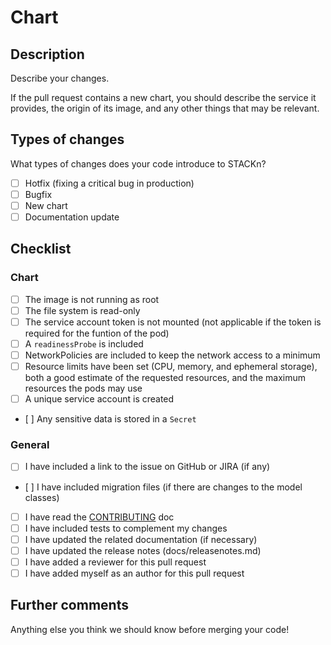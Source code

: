 # Chart

## Description

Describe your changes. 

If the pull request contains a new chart, you should describe the service it provides, the origin of its image, and any other things that may be relevant.

## Types of changes

What types of changes does your code introduce to STACKn?

- [ ] Hotfix (fixing a critical bug in production)
- [ ] Bugfix
- [ ] New chart
- [ ] Documentation update

## Checklist

### Chart

- [ ] The image is not running as root
- [ ] The file system is read-only
- [ ] The service account token is not mounted (not applicable if the token is required for the funtion of the pod)
- [ ] A `readinessProbe` is included
- [ ] NetworkPolicies are included to keep the network access to a minimum
- [ ] Resource limits have been set (CPU, memory, and ephemeral storage), both a good estimate of the requested resources, and the maximum resources the pods may use 
- [ ] A unique service account is created
- [ ] Any sensitive data is stored in a `Secret`

### General

- [ ] I have included a link to the issue on GitHub or JIRA (if any)
- [ ] I have included migration files (if there are changes to the model classes)
- [ ] I have read the [CONTRIBUTING](https://github.com/scaleoutsystems/stackn/blob/master/CONTRIBUTING.md) doc
- [ ] I have included tests to complement my changes
- [ ] I have updated the related documentation (if necessary) 
- [ ] I have updated the release notes (docs/releasenotes.md)
- [ ] I have added a reviewer for this pull request
- [ ] I have added myself as an author for this pull request

## Further comments

Anything else you think we should know before merging your code!
